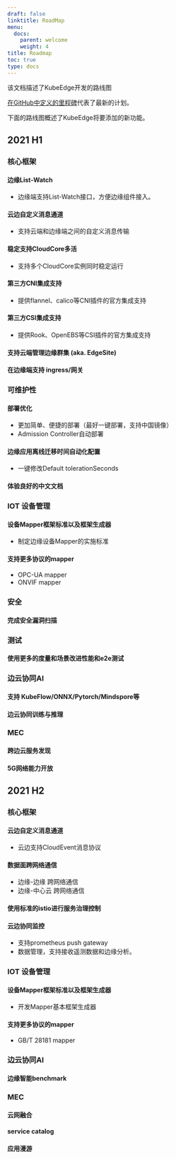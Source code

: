 ```yaml
---
draft: false
linktitle: RoadMap
menu:
  docs:
    parent: welcome
    weight: 4
title: Roadmap
toc: true
type: docs
---
```


该文档描述了KubeEdge开发的路线图

[在GitHub中定义的里程碑](https://github.com/kubeedge/kubeedge/milestones)代表了最新的计划。

下面的路线图概述了KubeEdge将要添加的新功能。

## 2021 H1

### 核心框架

#### 边缘List-Watch

- 边缘端支持List-Watch接口，方便边缘组件接入。

#### 云边自定义消息通道

- 支持云端和边缘端之间的自定义消息传输

#### 稳定支持CloudCore多活

- 支持多个CloudCore实例同时稳定运行

#### 第三方CNI集成支持

- 提供flannel、calico等CNI插件的官方集成支持

#### 第三方CSI集成支持

- 提供Rook、OpenEBS等CSI插件的官方集成支持

#### 支持云端管理边缘群集 (aka. EdgeSite)

#### 在边缘端支持 ingress/网关


### 可维护性

#### 部署优化

- 更加简单、便捷的部署（最好一键部署，支持中国镜像）
- Admission Controller自动部署

#### 边缘应用离线迁移时间自动化配置

- 一键修改Default tolerationSeconds

#### 体验良好的中文文档


### IOT 设备管理

#### 设备Mapper框架标准以及框架生成器

- 制定边缘设备Mapper的实施标准

#### 支持更多协议的mapper

- OPC-UA mapper
- ONVIF mapper


### 安全

#### 完成安全漏洞扫描


### 测试

#### 使用更多的度量和场景改进性能和e2e测试


### 边云协同AI

#### 支持 KubeFlow/ONNX/Pytorch/Mindspore等

#### 边云协同训练与推理


### MEC

#### 跨边云服务发现

#### 5G网络能力开放



## 2021 H2

### 核心框架

#### 云边自定义消息通道

- 云边支持CloudEvent消息协议

#### 数据面跨网络通信

- 边缘-边缘 跨网络通信
- 边缘-中心云 跨网络通信

#### 使用标准的istio进行服务治理控制

#### 云边协同监控

- 支持prometheus push gateway
- 数据管理，支持接收遥测数据和边缘分析。


### IOT 设备管理

#### 设备Mapper框架标准以及框架生成器

- 开发Mapper基本框架生成器

#### 支持更多协议的mapper

- GB/T 28181 mapper


### 边云协同AI

#### 边缘智能benchmark


### MEC

#### 云网融合

#### service catalog

#### 应用漫游